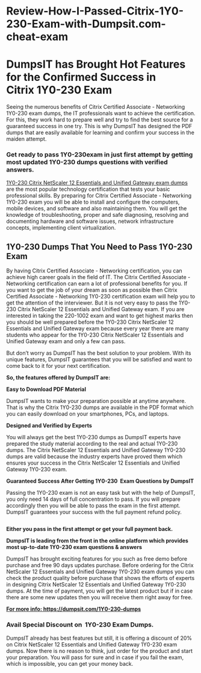 # Review-How-I-Passed-Citrix-1Y0-230-Exam-with-Dumpsit.com-cheat-exam<h1>DumpsIT has Brought Hot Features for the Confirmed Success in Citrix 1Y0-230 Exam</h1>

<p>Seeing the numerous benefits of Citrix Certified Associate - Networking 1Y0-230 exam dumps, the IT professionals want to achieve the certification. For this, they work hard to prepare well and try to find the best source for a guaranteed success in one try. This is why DumpsIT has designed the PDF dumps that are easily available for learning and confirm your success in the maiden attempt.</p>

<h3>Get ready to pass 1Y0-230exam in just first attempt by getting most updated 1Y0-230 dumps questions with verified answers.</h3>

<p><a href="https://dumpsit.com/1Y0-230-dumps"> 1Y0-230 Citrix NetScaler 12 Essentials and Unified Gateway exam dumps</a> are the most popular technology certification that tests your basic professional skills. By preparing for Citrix Certified Associate - Networking 1Y0-230 exam you will be able to install and configure the computers, mobile devices, and software and also maintaining them. You will get the knowledge of troubleshooting, proper and safe diagnosing, resolving and documenting hardware and software issues, network infrastructure concepts, implementing client virtualization.</p>

<h2>1Y0-230 Dumps That You Need to Pass 1Y0-230 Exam</h2>

<p>By having Citrix Certified Associate - Networking certification, you can achieve high career goals in the field of IT. The Citrix Certified Associate - Networking certification can earn a lot of professional benefits for you. If you want to get the job of your dream as soon as possible then  Citrix Certified Associate - Networking 1Y0-230 certification exam will help you to get the attention of the interviewer. But it is not very easy to pass the 1Y0-230 Citrix NetScaler 12 Essentials and Unified Gateway exam. If you are interested in taking the 220-1002 exam and want to get highest marks then you should be well prepared before the 1Y0-230 Citrix NetScaler 12 Essentials and Unified Gateway exam because every year there are many students who appear for the 1Y0-230 Citrix NetScaler 12 Essentials and Unified Gateway exam and only a few can pass.</p>

<p>But don’t worry as DumpsIT has the best solution to your problem. With its unique features, DumpsIT guarantees that you will be satisfied and want to come back to it for your next certification.</p>

<p><strong>So, the features offered by DumpsIT are:</strong></p>

<p><strong>Easy to Download PDF Material</strong></p>

<p>DumpsIT wants to make your preparation possible at anytime anywhere. That is why the Citrix 1Y0-230 dumps are available in the PDF format which you can easily download on your smartphones, PCs, and laptops.</p>

<p><strong>Designed and Verified by Experts</strong></p>

<p>You will always get the best 1Y0-230 dumps as DumpsIT experts have prepared the study material according to the real and actual  1Y0-230 dumps. The Citrix NetScaler 12 Essentials and Unified Gateway 1Y0-230 dumps are valid because the industry experts have proved them which ensures your success in the Citrix NetScaler 12 Essentials and Unified Gateway 1Y0-230 exam.</p>

<p><strong>Guaranteed Success After Getting 1Y0-230  Exam Questions by DumpsIT</strong></p>

<p>Passing the   1Y0-230 exam is not an easy task but with the help of DumpsIT, you only need 14 days of full concentration to pass. If you will prepare accordingly then you will be able to pass the exam in the first attempt. DumpsIT guarantees your success with the full payment refund policy.</p>

<p><a href="https://dumpsit.com/1Y0-230-dumps"><img alt="" src="http://bit.ly/2TT5qBT" /></a></p>

<p><strong>Either you pass in the first attempt or get your full payment back.</strong></p>

<p><strong>DumpsIT is leading from the front in the online platform which provides most up-to-date 1Y0-230 exam questions & answers</strong></p>

<p>DumpsIT has brought exciting features for you such as free demo before purchase and free 90 days updates purchase. Before ordering for the Citrix NetScaler 12 Essentials and Unified Gateway 1Y0-230 exam dumps you can check the product quality before purchase that shows the efforts of experts in designing Citrix NetScaler 12 Essentials and Unified Gateway 1Y0-230 dumps. At the time of payment, you will get the latest product but if in case there are some new updates then you will receive them right away for free.</p>

<p><strong><a href="https://dumpsit.com/1Y0-230-dumps">For more info: https://dumpsit.com/1Y0-230-dumps</a></strong></p>

<h3>Avail Special Discount on  1Y0-230 Exam Dumps.</h3>

<p>DumpsIT already has best features but still, it is offering a discount of 20% on Citrix NetScaler 12 Essentials and Unified Gateway 1Y0-230 exam dumps. Now there is no reason to think, just order for the product and start your preparation. You will pass for sure and in case if you fail the exam, which is impossible, you can get your money back.</p>

